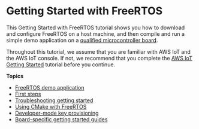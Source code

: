 # Getting Started with FreeRTOS<a name="freertos-getting-started"></a>

This Getting Started with FreeRTOS tutorial shows you how to download and configure FreeRTOS on a host machine, and then compile and run a simple demo application on a [ qualified microcontroller board](https://devices.amazonaws.com/search?page=1&sv=freertos)\.

Throughout this tutorial, we assume that you are familiar with AWS IoT and the AWS IoT console\. If not, we recommend that you complete the [AWS IoT Getting Started](https://docs.aws.amazon.com/iot/latest/developerguide/iot-gs.html) tutorial before you continue\.

**Topics**
+ [FreeRTOS demo application](freertos-getting-started-demo.md)
+ [First steps](freertos-prereqs.md)
+ [Troubleshooting getting started](gsg-troubleshooting.md)
+ [Using CMake with FreeRTOS](getting-started-cmake.md)
+ [Developer\-mode key provisioning](dev-mode-key-provisioning.md)
+ [Board\-specific getting started guides](getting-started-guides.md)